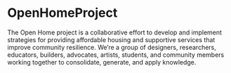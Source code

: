 # OpenHomeProject
The Open Home project is a collaborative effort to develop and implement strategies for providing affordable housing and supportive services that improve community resilience. We’re a group of designers, researchers, educators, builders, advocates, artists, students, and community members working together to consolidate, generate, and apply knowledge.
